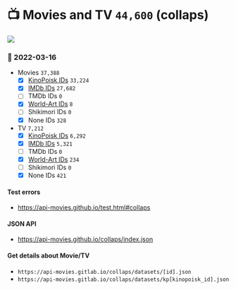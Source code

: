 # :tv: Movies and TV `44,600` (collaps)

<a href="https://API-Movies.github.io"><img src="https://API-Movies.github.io/banner.png?cache"></a>

### :date: 2022-03-16
- Movies `37,388`
  - [x] <a href="https://API-Movies.github.io/collaps/movie_kinopoisk_ids.json">KinoPoisk IDs</a> `33,224`
  - [x] <a href="https://API-Movies.github.io/collaps/movie_imdb_ids.json">IMDb IDs</a> `27,682`
  - [ ] TMDb IDs `0`
  - [x] <a href="https://API-Movies.github.io/collaps/movie_world_art_ids.json">World-Art IDs</a> `8`
  - [ ] Shikimori IDs `0`
  - [x] None IDs `328`
- TV `7,212`
  - [x] <a href="https://API-Movies.github.io/collaps/tv_kinopoisk_ids.json">KinoPoisk IDs</a> `6,292`
  - [x] <a href="https://API-Movies.github.io/collaps/tv_imdb_ids.json">IMDb IDs</a> `5,321`
  - [ ] TMDb IDs `0`
  - [x] <a href="https://API-Movies.github.io/collaps/tv_world_art_ids.json">World-Art IDs</a> `234`
  - [ ] Shikimori IDs `0`
  - [x] None IDs `421`
#### Test errors
- <a href='https://api-movies.github.io/test.html#collaps'>https://api-movies.github.io/test.html#collaps</a>
#### JSON API
- <a href='https://api-movies.github.io/collaps/index.json'>https://api-movies.github.io/collaps/index.json</a>
#### Get details about Movie/TV
- `https://api-movies.gitlab.io/collaps/datasets/[id].json`
- `https://api-movies.gitlab.io/collaps/datasets/kp[kinopoisk_id].json`
